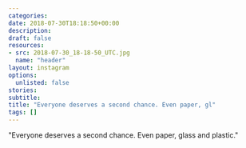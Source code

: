 ```yaml
---
categories:
date: 2018-07-30T18:18:50+00:00
description:
draft: false
resources:
- src: 2018-07-30_18-18-50_UTC.jpg
  name: "header"
layout: instagram
options:
  unlisted: false
stories:
subtitle:
title: "Everyone deserves a second chance. Even paper, gl"
tags: []
---
```


"Everyone deserves a second chance. Even paper, glass and plastic."
